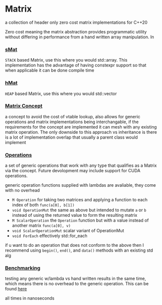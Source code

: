 # Matrix 
a collection of header only zero cost matrix implementations for C++20

Zero cost meaning the matrix abstraction provides programmatic utility without differing in performance from a hand written array manipulation. In

### [sMat](smat.hpp)
`STACK` based Matrix, use this where you would std::array. This implementation has the advantage of having constexpr support so that when applicable it can be done compile time

### [hMat](hmat.hpp)
`HEAP` based Matrix, use this where you would std::vector

### [Matrix Concept](cmat.hpp)
a concept to avoid the cost of vtable lookup, also allows for generic operations and matrix implementations being interchangable, if the requirements for the concept are implemented it can mesh with any existing matrix operation. The only downside to this approach vs inheritance is there is a lot of implementation overlap that usually a parent class would implement

### [Operations](mat_ops.hpp)
a set of generic operations that work with any type that qualifies as a Matrix via the concept. Future devolopment may include support for CUDA operations. 

generic operation functions supplied with lambdas are avaliable, they come with no overhead
* `M Operation` for taking two matrices and applying a function to each index of both `func(a[0], b[1])`
* `void OperationMut` the same as above but intended to mutate `a` or `b` instead of using the returned value to form the resulting matrix
* `M ScalarOperation` the `Operation` function but with a value instead of another matrix `func(a[0], v)`
* `void ScalarOperationMut` scalar variant of OperationMut
* `void ForEach` effectively std::for_each

if u want to do an operation that does not conform to the above then I recommend using `begin()`, `end()`, and `data()` methods with an existing std alg

### [Benchmarking](benchmarks)
testing any generic w/lambda vs hand written results in the same time, which means there is no overhead to the generic operation. This can be found [here](https://github.com/EntireTwix/Matrix/blob/main/benchmarks/handwritten_vs_generic.cpp)

all times in nanoseconds

